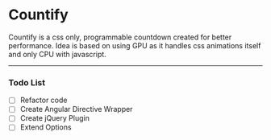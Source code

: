  # Countify

Countify is a css only, programmable countdown created for better performance. 
Idea is based on using GPU as it handles css animations itself and only CPU with javascript.

___

### Todo List

- [ ] Refactor code
- [ ] Create Angular Directive Wrapper
- [ ] Create jQuery Plugin
- [ ] Extend Options